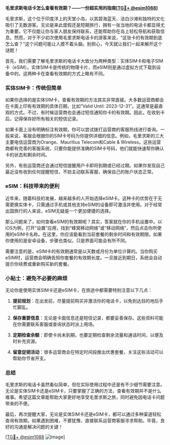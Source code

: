 **毛里求斯电话卡怎么查看有效期？——一份超实用的指南[[TG💪+ @esim1088](https://t.me/s/esim1088)]**

毛里求斯，这个位于印度洋上的天堂小岛，以其碧海蓝天、洁白沙滩和独特的文化吸引了无数游客。无论是来此度假还是短期旅行，拥有一张当地的电话卡都显得尤为重要。它不仅能让你与家人朋友保持联系，还能帮助你在岛上轻松导航和获取信息。然而，对于不少初次使用毛里求斯电话卡的游客来说，“这张卡的有效期到底怎么查？”这个问题可能让人摸不着头脑。别担心，今天就让我们一起来解开这个谜题！

首先，我们需要了解毛里求斯的电话卡大致分为两种类型：实体SIM卡和电子SIM卡（eSIM）。实体SIM卡是传统的物理卡片，而eSIM则是通过虚拟方式下载到设备中的。这两种卡在查看有效期的方式上略有不同。

### 实体SIM卡：传统但简单

如果你选择的是实体SIM卡，查看有效期的方法其实非常直接。大多数运营商都会在卡面上印有有效期的具体日期，比如“Valid Until: 2023-12-31”。这通常是最直观的方式。不过，有时候运营商也会通过短信通知你卡的有效期。因此，在收到卡后，记得保存好所有相关的短信记录。

如果卡面上没有明确标注有效期，你可以尝试拨打运营商的客服热线进行查询。一般来说，客服会根据你的SIM卡号码为你提供详细的信息。例如，毛里求斯的三大主要电信运营商为Orange、Mauritius Telecom和Cable & Wireless。这些运营商都有完善的客服系统，只要你能提供准确的SIM卡号码，他们就能快速帮你确认卡的状态和剩余时间。

另外，有些运营商还会通过短信提醒用户卡即将到期或已经过期。如果你发现自己最近没有收到任何提醒短信，不妨主动联系客服，确保自己的账户状态正常。

### eSIM：科技带来的便利

近年来，随着科技的发展，越来越多的人开始选择eSIM卡。这种卡的优势在于无需更换实体卡，只需通过手机或其他支持eSIM的设备即可激活并使用。对于经常出国旅行的人来说，eSIM无疑是一个更加便捷的选择。

那么问题来了，如何查看eSIM的有效期呢？其实，答案就在你的手机设置中。以iOS为例，打开“设置”应用，找到“蜂窝移动网络”或“移动网络”，然后点击你所使用的eSIM卡名称。在这里，你应该能看到当前套餐的剩余时间和有效期限。如果你使用的是安卓设备，步骤也类似，只是界面可能会有所不同。

需要注意的是，eSIM卡的有效期通常是以天数或月份为单位计算的。当你购买eSIM时，运营商会明确告知你套餐的有效期长度。一旦接近到期日，系统会自动提示你续费或重新购买新的套餐。

### 小贴士：避免不必要的麻烦

无论你是使用实体SIM卡还是eSIM卡，在旅途中都需要特别注意以下几点：

1. **提前规划**：在出发前，尽量提前购买并激活你的电话卡，以免到达目的地后手忙脚乱。
   
2. **保存重要信息**：无论是卡面信息还是短信记录，都要妥善保存。这些资料可能在你需要联系客服或查询状态时派上用场。

3. **定期检查余额**：即使卡尚未到期，也要定期检查剩余流量和通话时间，以便及时补充资源。

4. **留意促销活动**：很多运营商会在特定时间段推出优惠套餐，关注这些活动可以帮助你节省开支。

### 总结

毛里求斯的电话卡虽然看似简单，但在实际使用过程中还是有不少细节需要注意。无论是实体SIM卡还是eSIM卡，只要掌握了正确的方法，查看有效期并不是什么难事。希望这篇文章能帮助大家更好地享受毛里求斯之旅，同时避免因电话卡问题带来的不便。

最后，再次提醒大家，无论是实体SIM卡还是eSIM卡，都可以通过多种渠道轻松查询有效期。如果遇到困难，不要犹豫，直接联系运营商客服寻求帮助。毕竟，良好的沟通是解决问题的关键！

[[TG💪+ @esim1088](https://t.me/s/esim1088) ![Image](https://i.postimg.cc/4NQfJmqS/Snipaste-2025-05-13-00-14-12.png)]